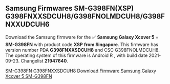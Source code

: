 <h2>Samsung Firmwares SM-G398FN(XSP) G398FNXXSDCUH8/G398FNOLMDCUH8/G398FNXXUDCUH6</h2>
Download the Samsung firmware for the ✅ <strong>Samsung Galaxy Xcover 5 </strong> ⭐ <strong>SM-G398FN</strong> with product code <strong>XSP</strong> <strong> from Singapore</strong>. This firmware has version number PDA <strong>G398FNXXSDCUH8</strong> and CSC G398FNOLMDCUH8. The operating system of this firmware is Android R , with build date 2021-09-23. Changelist <strong>21947640</strong>.


[SM-G398FN](https://samfirm.shop/samsung/model/SM-G398FN)
[G398FNXXSDCUH8](https://samfirm.shop/samsung/pda/G398FNXXSDCUH8)
[Download Firmware Samsung Galaxy Xcover 5 SM-G398FN](https://samfirm.shop/samsung/firmware/459041)
